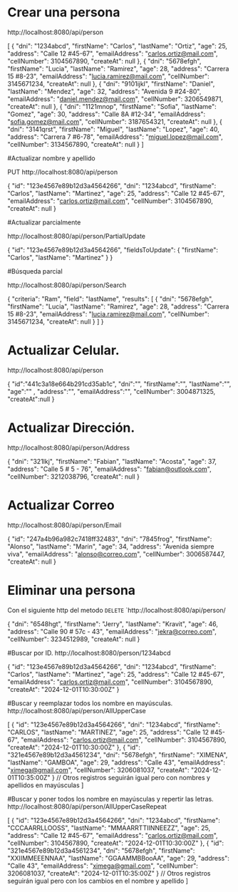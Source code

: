# Crear una persona
http://localhost:8080/api/person

[
    {
        "dni": "1234abcd",
        "firstName": "Carlos",
        "lastName": "Ortiz",
        "age": 25,
        "address": "Calle 12 #45-67",
        "emailAddress": "carlos.ortiz@mail.com",
        "cellNumber": 3104567890,
        "createAt": null
    },
    {
        "dni": "5678efgh",
        "firstName": "Lucia",
        "lastName": "Ramirez",
        "age": 28,
        "address": "Carrera 15 #8-23",
        "emailAddress": "lucia.ramirez@mail.com",
        "cellNumber": 3145671234,
        "createAt": null
    },
    {
        "dni": "9101ijkl",
        "firstName": "Daniel",
        "lastName": "Mendez",
        "age": 32,
        "address": "Avenida 9 #24-80",
        "emailAddress": "daniel.mendez@mail.com",
        "cellNumber": 3206549871,
        "createAt": null
    },
    {
        "dni": "1121mnop",
        "firstName": "Sofia",
        "lastName": "Gomez",
        "age": 30,
        "address": "Calle 8A #12-34",
        "emailAddress": "sofia.gomez@mail.com",
        "cellNumber": 3187654321,
        "createAt": null
    },
    {
        "dni": "3141qrst",
        "firstName": "Miguel",
        "lastName": "Lopez",
        "age": 40,
        "address": "Carrera 7 #6-78",
        "emailAddress": "miguel.lopez@mail.com",
        "cellNumber": 3134567890,
        "createAt": null
    }
]


#Actualizar nombre y apellido

PUT http://localhost:8080/api/person

{
    "id": "123e4567e89b12d3a4564266",
    "dni": "1234abcd",
    "firstName": "Carlos",
    "lastName": "Martinez",
    "age": 25,
    "address": "Calle 12 #45-67",
    "emailAddress": "carlos.ortiz@mail.com",
    "cellNumber": 3104567890,
    "createAt": null
}

#Actualizar parcialmente

http://localhost:8080/api/person/PartialUpdate

{
    "id": "123e4567e89b12d3a4564266",
    "fieldsToUpdate": {
        "firstName": "Carlos",
        "lastName": "Martinez"
    }
}


#Búsqueda parcial

http://localhost:8080/api/person/Search

{
    "criteria": "Ram",
    "field": "lastName",
    "results": [
        {
            "dni": "5678efgh",
            "firstName": "Lucia",
            "lastName": "Ramirez",
            "age": 28,
            "address": "Carrera 15 #8-23",
            "emailAddress": "lucia.ramirez@mail.com",
            "cellNumber": 3145671234,
            "createAt": null
        }
    ]
}


# Actualizar Celular.

http://localhost:8080/api/person

{
  "id":"441c3a18e664b291cd35ab1c",
  "dni":"",
 "firstName":"",
 "lastName":"",
 "age":"" ,
 "address":"",
  "emailAddress":"",
  "cellNumber": 3004871325,
    "createAt":null
}


# Actualizar Dirección.

http://localhost:8080/api/person/Address


{
    "dni": "321lkj",
    "firstName": "Fabian",
    "lastName": "Acosta",
    "age": 37,
    "address": "Calle 5 # 5 - 76",
    "emailAddress": "fabian@outlook.com",
    "cellNumber": 3212038796,
    "createAt": null
}

# Actualizar Correo

http://localhost:8080/api/person/Email

{
        "id": "247a4b96a982c7418ff32483",
        "dni": "7845frog",
        "firstName": "Alonso",
        "lastName": "Marin",
        "age": 34,
        "address": "Avenida siempre viva",
        "emailAddress": "alonso@correo.com",
        "cellNumber": 3006587447,
        "createAt": null
}


# Eliminar una persona

Con el siguiente http del metodo `DELETE` `http://localhost:8080/api/person/

{
        "dni": "6548hgt",
        "firstName": "Jerry",
        "lastName": "Kravit",
        "age": 46,
        "address": "Calle 90 # 57c - 43",
        "emailAddress": "jekra@correo.com",
        "cellNumber": 3234512989,
        "createAt": null
}


#Buscar por ID.
http://localhost:8080/person/1234abcd

{
    "id": "123e4567e89b12d3a4564266",
    "dni": "1234abcd",
    "firstName": "Carlos",
    "lastName": "Martinez",
    "age": 25,
    "address": "Calle 12 #45-67",
    "emailAddress": "carlos.ortiz@mail.com",
    "cellNumber": 3104567890,
    "createAt": "2024-12-01T10:30:00Z"
}


#Buscar y reemplazar todos los nombre en mayúsculas.
http://localhost:8080/api/person/AllUpperCase

[
    {
        "id": "123e4567e89b12d3a4564266",
        "dni": "1234abcd",
        "firstName": "CARLOS",
        "lastName": "MARTINEZ",
        "age": 25,
        "address": "Calle 12 #45-67",
        "emailAddress": "carlos.ortiz@mail.com",
        "cellNumber": 3104567890,
        "createAt": "2024-12-01T10:30:00Z"
    },
    {
        "id": "321e4567e89b12d3a4561234",
        "dni": "5678efgh",
        "firstName": "XIMENA",
        "lastName": "GAMBOA",
        "age": 29,
        "address": "Calle 43",
        "emailAddress": "ximega@gmail.com",
        "cellNumber": 3206081037,
        "createAt": "2024-12-01T10:35:00Z"
    }
    // Otros registros seguirán igual pero con nombres y apellidos en mayúsculas
]


#Buscar y poner todos los nombre en mayúsculas y repertir las letras.
http://localhost:8080/api/person/AllUpperCaseRepeat

[
    {
        "id": "123e4567e89b12d3a4564266",
        "dni": "1234abcd",
        "firstName": "CCCAARRLLOOSS",
        "lastName": "MMAARRTTIINNEEZZ",
        "age": 25,
        "address": "Calle 12 #45-67",
        "emailAddress": "carlos.ortiz@mail.com",
        "cellNumber": 3104567890,
        "createAt": "2024-12-01T10:30:00Z"
    },
    {
        "id": "321e4567e89b12d3a4561234",
        "dni": "5678efgh",
        "firstName": "XXIIMMEEENNAA",
        "lastName": "GGAAMMBBooAA",
        "age": 29,
        "address": "Calle 43",
        "emailAddress": "ximega@gmail.com",
        "cellNumber": 3206081037,
        "createAt": "2024-12-01T10:35:00Z"
    }
    // Otros registros seguirán igual pero con los cambios en el nombre y apellido
]

